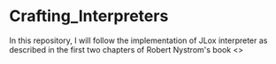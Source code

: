 # Crafting_Interpreters
 In this repository, I will follow the implementation of JLox interpreter as described in the first two chapters of Robert Nystrom's book <<Crafting Interpreters>> 
